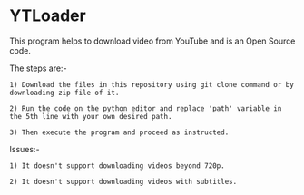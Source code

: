# YTLoader

This program helps to download video from YouTube and is an Open Source code.

The steps are:-

    1) Download the files in this repository using git clone command or by downloading zip file of it.
    
    2) Run the code on the python editor and replace 'path' variable in the 5th line with your own desired path.
    
    3) Then execute the program and proceed as instructed.

Issues:-

    1) It doesn't support downloading videos beyond 720p. 
    
    2) It doesn't support downloading videos with subtitles.
